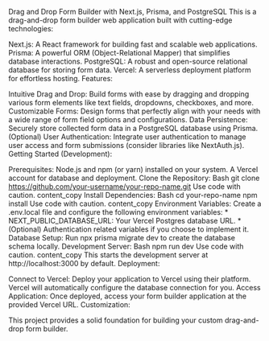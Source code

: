 Drag and Drop Form Builder with Next.js, Prisma, and PostgreSQL
This is a drag-and-drop form builder web application built with cutting-edge technologies:

Next.js: A React framework for building fast and scalable web applications.
Prisma: A powerful ORM (Object-Relational Mapper) that simplifies database interactions.
PostgreSQL: A robust and open-source relational database for storing form data.
Vercel: A serverless deployment platform for effortless hosting.
Features:

Intuitive Drag and Drop: Build forms with ease by dragging and dropping various form elements like text fields, dropdowns, checkboxes, and more.
Customizable Forms: Design forms that perfectly align with your needs with a wide range of form field options and configurations.
Data Persistence: Securely store collected form data in a PostgreSQL database using Prisma.
(Optional) User Authentication: Integrate user authentication to manage user access and form submissions (consider libraries like NextAuth.js).
Getting Started (Development):

Prerequisites:
Node.js and npm (or yarn) installed on your system.
A Vercel account for database and deployment.
Clone the Repository:
Bash
git clone https://github.com/your-username/your-repo-name.git
Use code with caution.
content_copy
Install Dependencies:
Bash
cd your-repo-name
npm install
Use code with caution.
content_copy
Environment Variables: Create a .env.local file and configure the following environment variables: * NEXT_PUBLIC_DATABASE_URL: Your Vercel Postgres database URL. * (Optional) Authentication related variables if you choose to implement it.
Database Setup:
Run npx prisma migrate dev to create the database schema locally.
Development Server:
Bash
npm run dev
Use code with caution.
content_copy
This starts the development server at http://localhost:3000 by default.
Deployment:

Connect to Vercel: Deploy your application to Vercel using their platform. Vercel will automatically configure the database connection for you.
Access Application: Once deployed, access your form builder application at the provided Vercel URL.
Customization:

This project provides a solid foundation for building your custom drag-and-drop form builder. 
